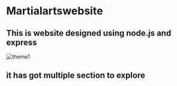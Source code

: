 # Martialartswebsite
## This is website designed using node.js and express

![theme1](https://user-images.githubusercontent.com/55646472/80484036-b25ef280-8974-11ea-9af0-2e77b17f826c.PNG)

## it has got multiple section to explore

